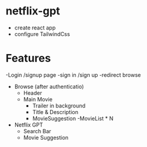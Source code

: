 # netflix-gpt
- create react app
- configure TailwindCss

# Features

-Login /signup page
    -sign in /sign up
    -redirect browse
- Browse (after authenticatio)
    - Header
    - Main Movie
        - Trailer in background
        - Title & Description
        - MovieSuggestion
            -MovieList * N
- Netflix GPT
    - Search Bar
    - Movie Suggestion
